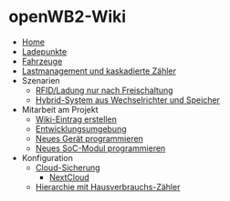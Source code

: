 # openWB2-Wiki

* [Home](https://github.com/openWB/core/wiki/Home)
* [Ladepunkte](https://github.com/openWB/core/wiki/Ladepunkte)
* [Fahrzeuge](https://github.com/openWB/core/wiki/Fahrzeuge)
* [Lastmanagement und kaskadierte Zähler](https://github.com/openWB/core/wiki/Lastmanagement-und-kaskadierte-Zähler)
* Szenarien
  * [RFID/Ladung nur nach Freischaltung](https://github.com/openWB/core/wiki/Ladung-nur-nach-Freischaltung)
  * [Hybrid-System aus Wechselrichter und Speicher](https://github.com/openWB/core/wiki/Hybrid-System-aus-Wechselrichter-und-Speicher)
* Mitarbeit am Projekt
  * [Wiki-Eintrag erstellen](https://github.com/openWB/core/wiki/Wiki-Eintrag_erstellen)
  * [Entwicklungsumgebung](https://github.com/openWB/core/wiki/Entwicklungsumgebung)
  * [Neues Gerät programmieren](https://github.com/openWB/core/wiki/Neues-Gerät-programmieren)
  * [Neues SoC-Modul programmieren](https://github.com/openWB/core/wiki/Neues-Soc-Modul-programmieren)
* Konfiguration
  * [Cloud-Sicherung](https://github.com/openWB/core/wiki/Cloud-Sicherung)
    * [NextCloud](https://github.com/openWB/core/wiki/NextCloud-als-Sicherungs-Cloud-einrichten)
  * [Hierarchie mit Hausverbrauchs-Zähler](https://github.com/openWB/core/wiki/Hausverbrauchs-Zähler)

